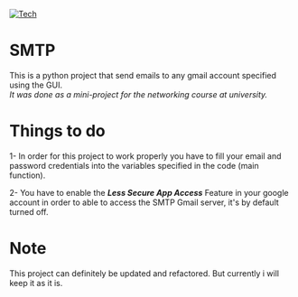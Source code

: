 [![Tech](https://img.shields.io/badge/Tech-python-red.svg)](https://www.python.org/)
# SMTP
This is a python project that send emails to any gmail account specified using the GUI. 
<br><i>It was done as a mini-project for the networking course at university.</i>

# Things to do

1- In order for this project to work properly you have to fill your
email and password credentials into the variables specified in the code (main function).

2- You have to enable the <b><i>Less Secure App Access</i></b> Feature in your google account
in order to able to access the SMTP Gmail server, it's by default turned off. 

# Note
This project can definitely be updated and refactored. But currently i will keep it as it is.
